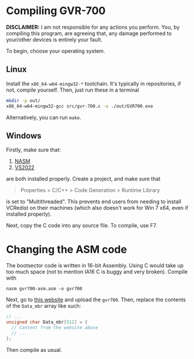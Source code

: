 # Compiling GVR-700

**DISCLAIMER:** I am not responsible for any actions you perform. You, by compiling this program,
are agreeing that, any damage performed to your/other devices is entirely your fault.

To begin, choose your operating system.

## Linux
Install the `x86_64-w64-mingw32-*` toolchain. It's typically in repositories, if
not, compile yourself. Then, just run these in a terminal
```sh
mkdir -p out/
x86_64-w64-mingw32-gcc src/gvr-700.c -o ./out/GVR700.exe
```

Alternatively, you can run `make`.

## Windows

Firstly, make sure that:
1. [NASM](https://www.nasm.us/)
2. [VS2022](https://visualstudio.microsoft.com/)

are both installed properly. Create a project, and make sure that
> Properties > C/C++ > Code Generation > Runtime Library

is set to "Multithreaded". This prevents end users from needing to install
VCRedist on their machines (which also doesn't work for Win 7 x64, even if installed
properly).

Next, copy the C code into any source file. To compile, use F7.

# Changing the ASM code
The bootsector code is written in 16-bit Assembly. Using C would take up too much
space (not to mention IA16 C is buggy and very broken). Compile with
```
nasm gvr700-asm.asm -o gvr700
```

Next, go to [this website](http://tomeko.net/online_tools/file_to_hex.php) and upload
the `gvr700`. Then, replace the contents of the `Data_mbr` array like such:

```c
// ...
unsigned char Data_mbr[512] = {
  // Content from the website above 
  // ...
};
```

Then compile as usual.